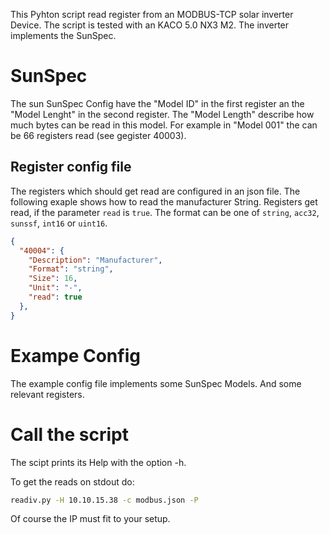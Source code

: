 This Pyhton script read register from an MODBUS-TCP solar inverter Device.
The script is tested with an KACO 5.0 NX3 M2.
The inverter implements the SunSpec.

# SunSpec

The sun SunSpec Config have the "Model ID" in the first register an the "Model Lenght" in the second register. The "Model Length" describe how much bytes can be read in this model. For example in "Model 001" the can be 66 registers read (see gegister 40003).


## Register config file

The registers which should get read are configured in an json file.
The following exaple shows how to read the manufacturer String.
Registers get read, if the parameter `read` is `true`.
The format can be one of `string`, `acc32`, `sunssf`, `int16` or `uint16`.

```json
{
  "40004": {
    "Description": "Manufacturer",
    "Format": "string",
    "Size": 16,
    "Unit": "-",
    "read": true
  },
}
``` 

# Exampe Config

The example config file implements some SunSpec Models. And some relevant registers.

# Call the script

The scipt prints its Help with the option -h.

To get the reads on stdout do:

```bash
readiv.py -H 10.10.15.38 -c modbus.json -P
```

Of course the IP must fit to your setup.